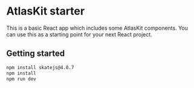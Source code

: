 # AtlasKit starter

This is a basic React app which includes some AtlasKit components. You can use this as a starting point for your next React project.

## Getting started

```bash
npm install skatejs@4.0.7
npm install
npm run dev
```
